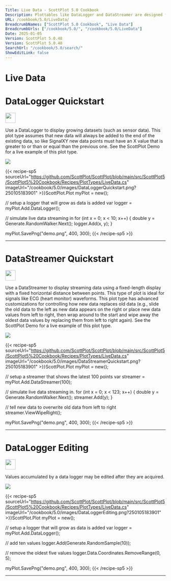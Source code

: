 ```yaml
---
Title: Live Data - ScottPlot 5.0 Cookbook
Description: Plottables like DataLogger and DataStreamer are designed for displaying datasets that change in real time. They have the ability to control axis limits to ensure the latest data is always in view. See the ScottPlot Demo for live example of these plot types.
URL: /cookbook/5.0/LiveData/
BreadcrumbNames: ["ScottPlot 5.0 Cookbook", "Live Data"]
BreadcrumbUrls: ["/cookbook/5.0/", "/cookbook/5.0/LiveData"]
Date: 2025-01-05
Version: ScottPlot 5.0.48
Version: ScottPlot 5.0.48
SearchUrl: "/cookbook/5.0/search/"
ShowEditLink: false
---
```


<h1>Live Data</h1>


<div class='d-flex align-items-center mt-5'>
<h1 class='me-2 text-dark my-0 border-0'>DataLogger Quickstart</h1>
<a href='/cookbook/5.0/LiveData/DataLoggerQuickstart' target='_blank'>
<img src='/images/icons/new-window.svg' style='height: 2rem;' class='new-window-icon'>
</a>
</div>

Use a DataLogger to display growing datasets (such as sensor data). This plot type assumes that new data will always be added to the end of the existing data, so like SignalXY new data points must have an X value that is greater to or than or equal than the previous one. See the ScottPlot Demo for a live example of this plot type.

[![](/cookbook/5.0/images/DataLoggerQuickstart.png?250105183901)](/cookbook/5.0/images/DataLoggerQuickstart.png?250105183901)

{{< recipe-sp5 sourceUrl="https://github.com/ScottPlot/ScottPlot/blob/main/src/ScottPlot5/ScottPlot5%20Cookbook/Recipes/PlotTypes/LiveData.cs" imageUrl="/cookbook/5.0/images/DataLoggerQuickstart.png?250105183901" >}}ScottPlot.Plot myPlot = new();

// setup a logger that will grow as data is added
var logger = myPlot.Add.DataLogger();

// simulate live data streaming in
for (int x = 0; x &lt; 10; x++)
{
    double y = Generate.RandomWalker.Next();
    logger.Add(x, y);
}

myPlot.SavePng("demo.png", 400, 300);
{{< /recipe-sp5 >}}

<hr class='my-5 invisible'>



<div class='d-flex align-items-center mt-5'>
<h1 class='me-2 text-dark my-0 border-0'>DataStreamer Quickstart</h1>
<a href='/cookbook/5.0/LiveData/DataStreamerQuickstart' target='_blank'>
<img src='/images/icons/new-window.svg' style='height: 2rem;' class='new-window-icon'>
</a>
</div>

Use a DataStreamer to display streaming data using a fixed-length display with a fixed horizontal distance between points. This type of plot is ideal for signals like ECG (heart monitor) waveforms. This plot type has advanced customizations for controlling how new data replaces old data (e.g., slide the old data to the left as new data appears on the right or place new data values from left to right, then wrap around to the start and wipe away the oldest data values by replacing them from left to right again). See the ScottPlot Demo for a live example of this plot type.

[![](/cookbook/5.0/images/DataStreamerQuickstart.png?250105183901)](/cookbook/5.0/images/DataStreamerQuickstart.png?250105183901)

{{< recipe-sp5 sourceUrl="https://github.com/ScottPlot/ScottPlot/blob/main/src/ScottPlot5/ScottPlot5%20Cookbook/Recipes/PlotTypes/LiveData.cs" imageUrl="/cookbook/5.0/images/DataStreamerQuickstart.png?250105183901" >}}ScottPlot.Plot myPlot = new();

// setup a streamer that shows the latest 100 points
var streamer = myPlot.Add.DataStreamer(100);

// simulate live data streaming in.
for (int x = 0; x &lt; 123; x++)
{
    double y = Generate.RandomWalker.Next();
    streamer.Add(y);
}

// tell new data to overwrite old data from left to right
streamer.ViewWipeRight();

myPlot.SavePng("demo.png", 400, 300);
{{< /recipe-sp5 >}}

<hr class='my-5 invisible'>



<div class='d-flex align-items-center mt-5'>
<h1 class='me-2 text-dark my-0 border-0'>DataLogger Editing</h1>
<a href='/cookbook/5.0/LiveData/DataLoggerEditing' target='_blank'>
<img src='/images/icons/new-window.svg' style='height: 2rem;' class='new-window-icon'>
</a>
</div>

Values accumulated by a data logger may be edited after they are acquired.

[![](/cookbook/5.0/images/DataLoggerEditing.png?250105183901)](/cookbook/5.0/images/DataLoggerEditing.png?250105183901)

{{< recipe-sp5 sourceUrl="https://github.com/ScottPlot/ScottPlot/blob/main/src/ScottPlot5/ScottPlot5%20Cookbook/Recipes/PlotTypes/LiveData.cs" imageUrl="/cookbook/5.0/images/DataLoggerEditing.png?250105183901" >}}ScottPlot.Plot myPlot = new();

// setup a logger that will grow as data is added
var logger = myPlot.Add.DataLogger();

// add ten values
logger.Add(Generate.RandomSample(10));

// remove the oldest five values
logger.Data.Coordinates.RemoveRange(0, 5);

myPlot.SavePng("demo.png", 400, 300);
{{< /recipe-sp5 >}}

<hr class='my-5 invisible'>


